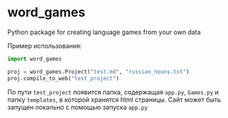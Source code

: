 # word_games
Python package for creating language games from your own data

Пример использования:

```python
import word_games

proj = word_games.Project("test.md", "russian_nouns.txt")
proj.compile_to_web("test_project")
```

По пути ```test_project``` появится папка, содержащая `app.py`, `Games.py` и папку `templates`, в которой хранятся html страницы. Сайт может быть запущен локально с помощью запуска `app.py`